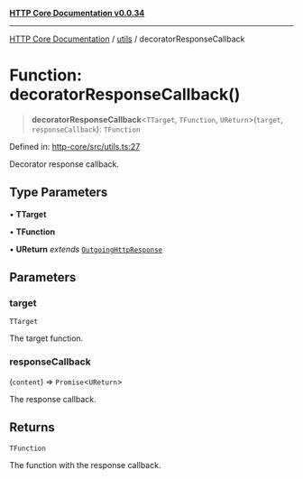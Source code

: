 [**HTTP Core Documentation v0.0.34**](../../README.md)

***

[HTTP Core Documentation](../../modules.md) / [utils](../README.md) / decoratorResponseCallback

# Function: decoratorResponseCallback()

> **decoratorResponseCallback**\<`TTarget`, `TFunction`, `UReturn`\>(`target`, `responseCallback`): `TFunction`

Defined in: [http-core/src/utils.ts:27](https://github.com/stonemjs/http-core/blob/eaa01dbfed8a1d56fab239821e27802dd54ab017/src/utils.ts#L27)

Decorator response callback.

## Type Parameters

• **TTarget**

• **TFunction**

• **UReturn** *extends* [`OutgoingHttpResponse`](../../OutgoingHttpResponse/classes/OutgoingHttpResponse.md)

## Parameters

### target

`TTarget`

The target function.

### responseCallback

(`content`) => `Promise`\<`UReturn`\>

The response callback.

## Returns

`TFunction`

The function with the response callback.
